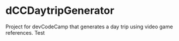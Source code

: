 # dCCDaytripGenerator
Project for devCodeCamp that generates a day trip using video game references.
Test
